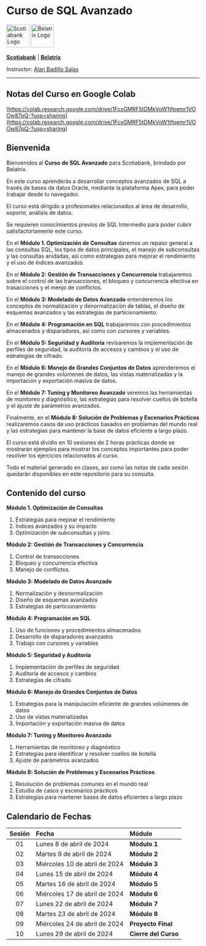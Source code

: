 # Curso de SQL Avanzado

<img src="https://amei.mx/wp-content/uploads/2016/08/Scotiabank-logo.jpg" alt="Scotiabank Logo" height="60">
<img src="https://www.belatrix.com/wp-content/uploads/2023/08/belatrix-logosweb-1.png" alt="Belatrix Logo" height="60">


**[Scotiabank](https://www.scotiabank.com.mx)** | **[Belatrix](https://www.belatrix.com)**

Instructor: [Alan Badillo Salas](alan@nomadacode.com)

---

## Notas del Curso en Google Colab

[https://colab.research.google.com/drive/1FcxGMRF5tDMkVoW1tfpemr1VOOw87pQ-?usp=sharing](https://colab.research.google.com/drive/1FcxGMRF5tDMkVoW1tfpemr1VOOw87pQ-?usp=sharing)

## Bienvenida

Bienvenidos al **Curso de SQL Avanzado** para Scotiabank, brindado por Belatrix.

En este curso aprenderás a desarrollar conceptos avanzados de SQL a través de bases de datos Oracle, mediante la plataforma Apex, para poder trabajar desde tu navegador.

El curso está dirigido a profesionales relacionados al área de desarrollo, soporte, análisis de datos.

Se requieren conocimientos previos de SQL Intermedio para poder cubrir satisfactoriamente este curso.

En el **Módulo 1. Optimización de Consultas** daremos un repaso general a las consultas SQL, los tipos de datos principales, el manejo de subconsultas y las consultas anidadas, así como estrategias para mejorar el rendimiento y el uso de índices avanzados.

En el **Módulo 2: Gestión de Transacciones y Concurrencia** trabajaremos sobre el control de las transacciones, el bloqueo y concurrencia efectiva en trasacciones y el menjo de conflictos.

En el **Módulo 3: Modelado de Datos Avanzado** entenderemos los conceptos de normalización y denormalización de tablas, el diseño de esquemas avanzados y las estrategias de particionamiento.

En el **Módulo 4: Programación en SQL** trabajaremos con procedimientos almacenados y disparadores, así como con cursores y variables.

En el **Módulo 5: Seguridad y Auditoría** revisaremos la implementación de perfiles de seguridad, la auditoría de accesos y cambios y el uso de estrategias de cifrado.

En el **Módulo 6: Manejo de Grandes Conjuntos de Datos** aprenderemos el manejo de grandes volúmenes de datos, las vistas materializadas y la importación y exportación masiva de datos.

En el **Módulo 7: Tuning y Monitoreo Avanzado** veremos las herramientas de monitoreo y diagnósitico, las estrategias para resolver cuellos de botella y el ajuste de parámetros avanzados.

Finalmente, en el **Módulo 8: Solución de Problemas y Escenarios Prácticos** realizaremos casos de uso prácticos basados en problemas del mundo real y las estrategias para mantener la base de datos eficiente a largo plazo.

El curso está dividio en 10 sesiones de 2 horas prácticas donde se mostrarán ejemplos para mostrar los conceptos importantes para poder resolver los ejercicios relacionados al curso.

Todo el material generado en clases, así como las notas de cada sesión quedarán disponibles en este repositorio para su consulta.

## Contenido del curso

**Módulo 1. Optimización de Consultas**

1. Estrategias para mejorar el rendimiento
2. Índices avanzados y su impacto
3. Optimización de subconsultas y joins

**Módulo 2: Gestión de Transacciones y Concurrencia**

1. Control de transacciones
2. Bloqueo y concurrencia efectiva
3. Manejo de conflictos.

**Módulo 3: Modelado de Datos Avanzado**

1. Normalización y desnormalización
2. Diseño de esquemas avanzados
3. Estrategias de particionamiento

**Módulo 4: Programación en SQL**

1. Uso de funciones y procedimientos almacenados
2. Desarrollo de disparadores avanzados
3. Trabajo con cursores y variables

**Módulo 5: Seguridad y Auditoría**

1. Implementación de perfiles de seguridad
2. Auditoría de accesos y cambios
3. Estrategias de cifrado

**Módulo 6: Manejo de Grandes Conjuntos de Datos**

1. Estrategias para la manipulación eficiente de grandes volúmenes de datos
2. Uso de vistas materializadas
3. Importación y exportación masiva de datos

**Módulo 7: Tuning y Monitoreo Avanzado**

1. Herramientas de monitoreo y diagnóstico
2. Estrategias para identificar y resolver cuellos de botella
3. Ajuste de parámetros avanzados

**Módulo 8: Solución de Problemas y Escenarios Prácticos**

1. Resolución de problemas comunes en el mundo real
2. Estudio de casos y escenarios prácticos
3. Estrategias para mantener bases de datos eficientes a largo plazo

## Calendario de Fechas

**Sesión** | **Fecha** | **Módulo**
:-: | :-- | :--
01 | Lunes 8 de abril de 2024 | **Módulo 1**
02 | Martes 9 de abril de 2024 | **Módulo 2**
03 | Miércoles 10 de abril de 2024 | **Módulo 3**
04 | Lunes 15 de abril de 2024 | **Módulo 4**
05 | Martes 16 de abril de 2024 | **Módulo 5**
06 | Miércoles 17 de abril de 2024 | **Módulo 6**
07 | Lunes 22 de abril de 2024 | **Módulo 7**
08 | Martes 23 de abril de 2024 | **Módulo 8**
09 | Miércoles 24 de abril de 2024 | **Proyecto Final**
10 | Lunes 29 de abril de 2024 | **Cierre del Curso**
